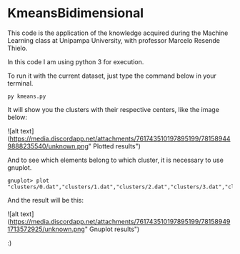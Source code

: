# KmeansBidimensional
This code is the application of the knowledge acquired during the Machine Learning class at Unipampa University, with professor Marcelo Resende Thielo.

In this code I am using python 3 for execution.

To run it with the current dataset, just type the command below in your terminal.

```
py kmeans.py
```

It will show you the clusters with their respective centers, like the image below:

![alt text](https://media.discordapp.net/attachments/761743510197895199/781589449888235540/unknown.png" Plotted results")

And to see which elements belong to which cluster, it is necessary to use gnuplot.

```
gnuplot> plot "clusters/0.dat","clusters/1.dat","clusters/2.dat","clusters/3.dat","clusters/4.dat","clusters/5.dat"
```

And the result will be this:

![alt text](https://media.discordapp.net/attachments/761743510197895199/781589491713572925/unknown.png" Gnuplot results")

:)
